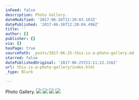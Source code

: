 ```yaml
---
inFeed: false
description: Photo Gallery.
dateModified: '2017-06-26T12:20:03.163Z'
datePublished: '2017-06-26T12:20:04.496Z'
title: ''
author: []
publisher: {}
via: {}
hasPage: true
sourcePath: _posts/2017-06-25-this-is-a-photo-gallery.md
starred: false
datePublishedOriginal: '2017-06-25T21:11:22.316Z'
url: this-is-a-photo-gallery/index.html
_type: Blurb

---
```

Photo Gallery.
![](https://the-grid-user-content.s3-us-west-2.amazonaws.com/24ceaa6f-9234-4bb8-8d2d-f496cefd58d1.jpg)
![](https://the-grid-user-content.s3-us-west-2.amazonaws.com/c995a37d-d947-4be3-b0c2-287babf0399b.jpg)
![](https://the-grid-user-content.s3-us-west-2.amazonaws.com/bf5ad831-d225-4278-88df-2ce94a903d1c.jpg)
![](https://the-grid-user-content.s3-us-west-2.amazonaws.com/5157c9ca-7327-4d02-bdc9-430b040df788.jpg)